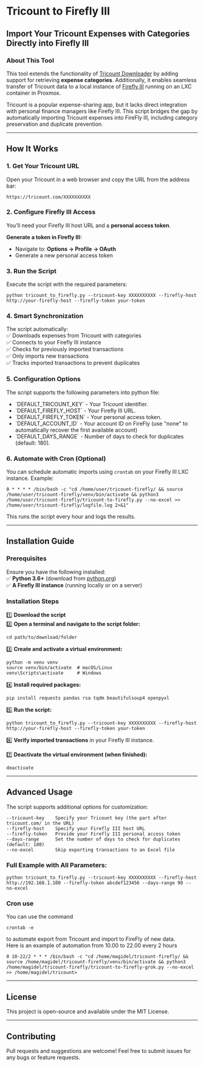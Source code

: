 # Tricount to Firefly III

## Import Your Tricount Expenses with Categories Directly into Firefly III

### About This Tool

This tool extends the functionality of [Tricount Downloader](https://github.com/MrNachoX/tricount-downloader) by adding support for retrieving **expense categories**. Additionally, it enables seamless transfer of Tricount data to a local instance of [Firefly III](https://github.com/firefly-iii/firefly-iii) running on an LXC container in Proxmox.

Tricount is a popular expense-sharing app, but it lacks direct integration with personal finance managers like Firefly III. This script bridges the gap by automatically importing Tricount expenses into FireFly III, including category preservation and duplicate prevention.

---

## How It Works

### 1. Get Your Tricount URL

Open your Tricount in a web browser and copy the URL from the address bar:

```
https://tricount.com/XXXXXXXXXX
```

### 2. Configure Firefly III Access

You'll need your Firefly III host URL and a **personal access token**.

**Generate a token in Firefly III:**

- Navigate to: **Options → Profile → OAuth**
- Generate a new personal access token

### 3. Run the Script

Execute the script with the required parameters:

```
python tricount_to_firefly.py --tricount-key XXXXXXXXXX --firefly-host http://your-firefly-host --firefly-token your-token
```

### 4. Smart Synchronization

The script automatically:\
✅ Downloads expenses from Tricount with categories\
✅ Connects to your Firefly III instance\
✅ Checks for previously imported transactions\
✅ Only imports new transactions\
✅ Tracks imported transactions to prevent duplicates

### 5. Configuration Options

The script supports the following parameters into python file:

- \`DEFAULT_TRICOUNT_KEY\` - Your Tricount identifier.
- \`DEFAULT_FIREFLY_HOST\` - Your Firefly III URL.
- \`DEFAULT_FIREFLY_TOKEN\` - Your personal access token.
- \`DEFAULT_ACCOUNT_ID\` - Your account ID on FireFly (use "none" to automatically recover the first available account)
- \`DEFAULT_DAYS_RANGE\` - Number of days to check for duplicates (default: 180).

### 6. Automate with Cron (Optional)

You can schedule automatic imports using `crontab` on your Firefly III LXC instance. Example:

```
0 * * * * /bin/bash -c "cd /home/user/tricount-firefly/ && source /home/user/tricount-firefly/venv/bin/activate && python3 /home/user/tricount-firefly/tricount-to-firefly.py --no-excel >> /home/user/tricount-firefly/logfile.log 2>&1"
```

This runs the script every hour and logs the results.

---

## Installation Guide

### Prerequisites

Ensure you have the following installed:\
✅ **Python 3.6+** (download from [python.org](https://www.python.org/))\
✅ **A Firefly III instance** (running locally or on a server)

### Installation Steps

1️⃣ **Download the script**\
2️⃣ **Open a terminal and navigate to the script folder:**

```
cd path/to/download/folder
```

3️⃣ **Create and activate a virtual environment:**

```
python -m venv venv
source venv/bin/activate  # macOS/Linux
venv\Scripts\activate     # Windows
```

4️⃣ **Install required packages:**

```
pip install requests pandas rsa tqdm beautifulsoup4 openpyxl
```

5️⃣ **Run the script:**

```
python tricount_to_firefly.py --tricount-key XXXXXXXXXX --firefly-host http://your-firefly-host --firefly-token your-token
```

6️⃣ **Verify imported transactions** in your Firefly III instance.

7️⃣ **Deactivate the virtual environment (when finished):**

```
deactivate
```

---

## Advanced Usage

The script supports additional options for customization:

```
--tricount-key    Specify your Tricount key (the part after tricount.com/ in the URL)
--firefly-host    Specify your Firefly III host URL
--firefly-token   Provide your Firefly III personal access token
--days-range      Set the number of days to check for duplicates (default: 180)
--no-excel        Skip exporting transactions to an Excel file
```

### Full Example with All Parameters:

```
python tricount_to_firefly.py --tricount-key XXXXXXXXXX --firefly-host http://192.168.1.100 --firefly-token abcdef123456 --days-range 90 --no-excel
```

### Cron use

You can use the command

```
crontab -e
```

to automate export from Tricount and import to FireFly of new data.\
Here is an example of automation from 10.00 to 22.00 every 2 hours

```
0 10-22/2 * * * /bin/bash -c "cd /home/magidel/tricount-firefly/ && source /home/magidel/tricount-firefly/venv/bin/activate && python3 /home/magidel/tricount-firefly/tricount-to-firefly-grok.py --no-excel >> /home/magidel/tricount>
```


---

## License

This project is open-source and available under the MIT License.

---

## Contributing

Pull requests and suggestions are welcome! Feel free to submit issues for any bugs or feature requests.
